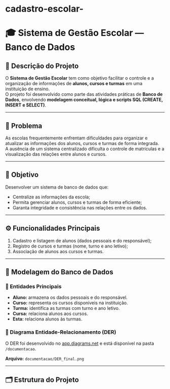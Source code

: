 # cadastro-escolar-
# 🎓 Sistema de Gestão Escolar — Banco de Dados

## 📘 Descrição do Projeto
O **Sistema de Gestão Escolar** tem como objetivo facilitar o controle e a organização de informações de **alunos, cursos e turmas** em uma instituição de ensino.  
O projeto foi desenvolvido como parte das atividades práticas de **Banco de Dados**, envolvendo **modelagem conceitual, lógica e scripts SQL (CREATE, INSERT e SELECT)**.

---

## 🧩 Problema
As escolas frequentemente enfrentam dificuldades para organizar e atualizar as informações dos alunos, cursos e turmas de forma integrada.  
A ausência de um sistema centralizado dificulta o controle de matrículas e a visualização das relações entre alunos e cursos.

---

## 🎯 Objetivo
Desenvolver um sistema de banco de dados que:
- Centralize as informações da escola;
- Permita gerenciar alunos, cursos e turmas de forma eficiente;
- Garanta integridade e consistência nas relações entre os dados.

---

## ⚙️ Funcionalidades Principais
1. Cadastro e listagem de alunos (dados pessoais e do responsável);  
2. Registro de cursos e turmas (nome, turno e ano letivo);  
3. Associação de alunos aos cursos e turmas.  

---

## 🧠 Modelagem do Banco de Dados

### 🧾 Entidades Principais
- **Aluno:** armazena os dados pessoais e do responsável.  
- **Curso:** representa os cursos disponíveis na instituição.  
- **Turma:** identifica as turmas com turno e ano letivo.  
- **Cursa:** relaciona alunos aos cursos.  
- **Esta:** relaciona alunos às turmas.

### 🧩 Diagrama Entidade-Relacionamento (DER)
O DER foi desenvolvido no [app.diagrams.net](https://app.diagrams.net/) e está disponível na pasta `/documentacao`.

**Arquivo:** `documentacao/DER_final.png`

---

## 🗂️ Estrutura do Projeto
